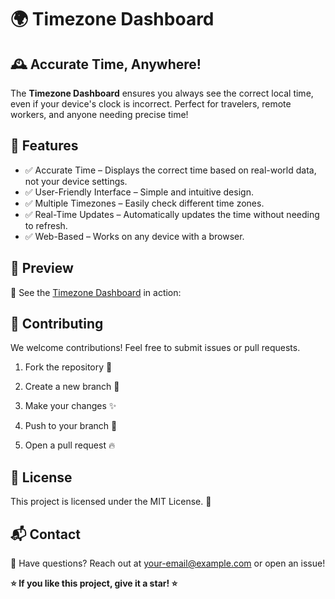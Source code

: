# 🌍 Timezone Dashboard

## 🕰️ Accurate Time, Anywhere!

The **Timezone Dashboard** ensures you always see the correct local time, even if your device's clock is incorrect. Perfect for travelers, remote workers, and anyone needing precise time!

## 🚀 Features

* ✅ Accurate Time – Displays the correct time based on real-world data, not your device settings.
* ✅ User-Friendly Interface – Simple and intuitive design.
* ✅ Multiple Timezones – Easily check different time zones.
* ✅ Real-Time Updates – Automatically updates the time without needing to refresh.
* ✅ Web-Based – Works on any device with a browser.

## 🌟 Preview

🎥 See the [Timezone Dashboard]() in action:

## 🤝 Contributing

We welcome contributions! Feel free to submit issues or pull requests.

1. Fork the repository 🍴

2. Create a new branch 🌿

3. Make your changes ✨

4. Push to your branch 🚀

5. Open a pull request 🔥

## 📜 License

This project is licensed under the MIT License. 📝

## 📬 Contact

📧 Have questions? Reach out at your-email@example.com or open an issue!

**⭐ If you like this project, give it a star! ⭐**
